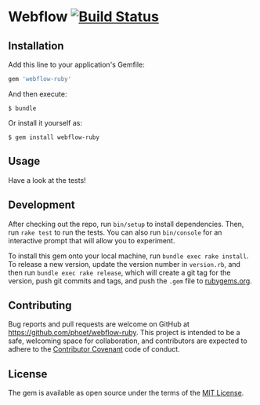# Webflow [![Build Status](https://travis-ci.org/phoet/webflow-ruby.svg?branch=master)](https://travis-ci.org/phoet/webflow-ruby)

## Installation

Add this line to your application's Gemfile:

```ruby
gem 'webflow-ruby'
```

And then execute:

    $ bundle

Or install it yourself as:

    $ gem install webflow-ruby

## Usage

Have a look at the tests!

## Development

After checking out the repo, run `bin/setup` to install dependencies. Then, run `rake test` to run the tests. You can also run `bin/console` for an interactive prompt that will allow you to experiment.

To install this gem onto your local machine, run `bundle exec rake install`. To release a new version, update the version number in `version.rb`, and then run `bundle exec rake release`, which will create a git tag for the version, push git commits and tags, and push the `.gem` file to [rubygems.org](https://rubygems.org).

## Contributing

Bug reports and pull requests are welcome on GitHub at https://github.com/phoet/webflow-ruby. This project is intended to be a safe, welcoming space for collaboration, and contributors are expected to adhere to the [Contributor Covenant](http://contributor-covenant.org) code of conduct.


## License

The gem is available as open source under the terms of the [MIT License](http://opensource.org/licenses/MIT).
